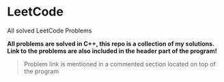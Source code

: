 # LeetCode
All solved LeetCode Problems

<b>
All problems are solved in C++, this repo is a collection of my solutions. Link to the problems are also included in the header part of the program!
</b>

>Problem link is mentioned in a commented section located on top of the program
